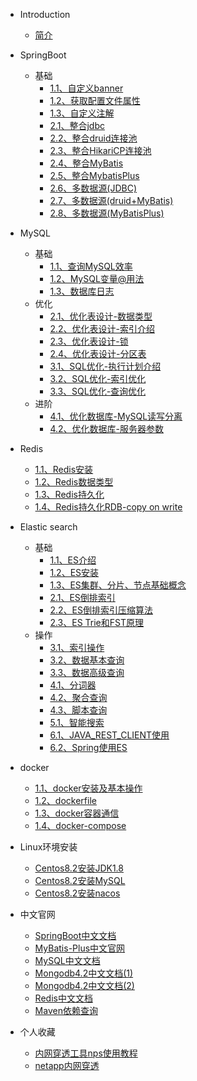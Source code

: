 * Introduction
    * [简介](README.md)

* SpringBoot
  * 基础
    * [1.1、自定义banner](/md/SpringBoot/1-1自定义banner.md)
    * [1.2、获取配置文件属性](/md/SpringBoot/1-2获取配置文件属性.md)
    * [1.3、自定义注解](/md/SpringBoot/1-3自定义注解.md)
    * [2.1、整合jdbc](/md/SpringBoot/2-1整合jdbc.md)
    * [2.2、整合druid连接池](/md/SpringBoot/2-2整合druid.md)
    * [2.3、整合HikariCP连接池](/md/SpringBoot/2-3整合HikariCP连接池.md)
    * [2.4、整合MyBatis](/md/SpringBoot/2-4整合MyBatis.md)
    * [2.5、整合MybatisPlus](/md/SpringBoot/2-5整合MyBatisPlus.md)
    * [2.6、多数据源(JDBC)](/md/SpringBoot/2-6多数据源(JDBC).md)
    * [2.7、多数据源(druid+MyBatis)](/md/SpringBoot/2-7多数据源(druid+MyBatis).md)
    * [2.8、多数据源(MyBatisPlus)](/md/SpringBoot/2-8多数据源(MyBatisPlus).md)
* MySQL
  * 基础
    * [1.1、查询MySQL效率](/md/MySQL/1-1查询MySQL效率.md)
    * [1.2、MySQL变量@用法](/md/MySQL/1-2MySQL变量@用法.md)
    * [1.3、数据库日志](/md/MySQL/1-3数据库日志.md)
  * 优化
    * [2.1、优化表设计-数据类型](/md/MySQL/2-1优化表设计-数据类型.md)
    * [2.2、优化表设计-索引介绍](/md/MySQL/2-2优化表设计-索引介绍.md)
    * [2.3、优化表设计-锁](/md/MySQL/2-3优化表设计-锁.md)
    * [2.4、优化表设计-分区表](/md/MySQL/2-4优化表设计-分区表.md)
    * [3.1、SQL优化-执行计划介绍](/md/MySQL/3-1SQL优化-执行计划介绍.md)
    * [3.2、SQL优化-索引优化](/md/MySQL/3-2SQL优化-索引优化.md)
    * [3.3、SQL优化-查询优化](/md/MySQL/3-3SQL优化-查询优化.md)
  * 进阶
    * [4.1、优化数据库-MySQL读写分离](/md/MySQL/4-1优化数据库-MySQL读写分离.md)
    * [4.2、优化数据库-服务器参数](/md/MySQL/4-2优化数据库-服务器参数.md)
* Redis
    * [1.1、Redis安装](/md/Redis/1-1Redis安装.md)
    * [1.2、Redis数据类型](/md/Redis/1-2Redis数据类型.md)
    * [1.3、Redis持久化](/md/Redis/1-3Redis持久化.md)
    * [1.4、Redis持久化RDB-copy on write](/md/Redis/1-4Redis持久化RDB-copy_on_write.md)
* Elastic search
  * 基础
    * [1.1、ES介绍](/md/Elasticsearch/1-1ES介绍.md)
    * [1.2、ES安装](/md/Elasticsearch/1-2ES安装.md)
    * [1.3、ES集群、分片、节点基础概念](/md/Elasticsearch/1-3ES集群、分片、节点基础概念.md)
    * [2.1、ES倒排索引](/md/Elasticsearch/2-1ES倒排索引.md)
    * [2.2、ES倒排索引压缩算法](/md/Elasticsearch/2-2ES倒排索引压缩算法.md)
    * [2.3、ES Trie和FST原理](/md/Elasticsearch/2-3ES_Trie和FST原理.md)
  * 操作
    * [3.1、索引操作](/md/Elasticsearch/3-1索引操作.md)
    * [3.2、数据基本查询](/md/Elasticsearch/3-2数据简单查询.md)
    * [3.3、数据高级查询](/md/Elasticsearch/3-3数据复杂查询.md)
    * [4.1、分词器](/md/Elasticsearch/4-1分词器.md)
    * [4.2、聚合查询](/md/Elasticsearch/4-2聚合查询.md)
    * [4.3、脚本查询](/md/Elasticsearch/4-3脚本查询.md)
    * [5.1、智能搜索](/md/Elasticsearch/5-1智能搜索推荐.md)
    * [6.1、JAVA_REST_CLIENT使用](/md/Elasticsearch/6-1JAVA_REST_CLIENT基础使用.md)
    * [6.2、Spring使用ES](/md/Elasticsearch/6-2Spring中使用ES.md)
* docker
    * [1.1、docker安装及基本操作](/md/docker/1-1docker安装及基本操作.md)
    * [1.2、dockerfile](/md/docker/1-2dockerfile.md)
    * [1.3、docker容器通信](/md/docker/1-3docker容器通信.md)
    * [1.4、docker-compose](/md/docker/1-4docker-compose.md)
* Linux环境安装
    * [Centos8.2安装JDK1.8](/md/Linux环境/Centos8.2安装jdk1.8.md)
    * [Centos8.2安装MySQL](/md/Linux环境/Centos8.2安装mysql.md)
    * [Centos8.2安装nacos](/md/Linux环境/Centos8.2安装nacos.md)
* 中文官网
    * [SpringBoot中文文档](http://felord.cn/_doc/_springboot/2.1.5.RELEASE/_book/)
    * [MyBatis-Plus中文官网](https://baomidou.com/)
    * [MySQL中文文档](https://www.mysqlzh.com/)
    * [Mongodb4.2中文文档(1)](https://docs.mongoing.com/)
    * [Mongodb4.2中文文档(2)](https://www.mongodb.org.cn/tutorial/3.html)
    * [Redis中文文档](http://redis.cn/)
    * [Maven依赖查询](https://mvnrepository.com/)

* 个人收藏
  * [内网穿透工具nps使用教程](/md/myFavorite/内网穿透工具nps使用教程.md)
  * [netapp内网穿透](/md/myFavorite/netapp内网穿透.md)
